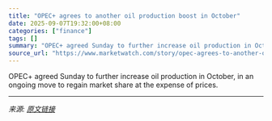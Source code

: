```yaml
---
title: "OPEC+ agrees to another oil production boost in October"
date: 2025-09-07T19:32:00+08:00
categories: ["finance"]
tags: []
summary: "OPEC+ agreed Sunday to further increase oil production in October, in an ongoing move to regain market share at the expense of prices."
source_url: "https://www.marketwatch.com/story/opec-agrees-to-another-oil-production-boost-in-october-f06413fb?mod=mw_rss_topstories"
---
```


OPEC+ agreed Sunday to further increase oil production in October, in an ongoing move to regain market share at the expense of prices.

---

*来源: [原文链接](https://www.marketwatch.com/story/opec-agrees-to-another-oil-production-boost-in-october-f06413fb?mod=mw_rss_topstories)*
